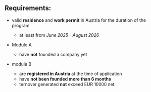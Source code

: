 ## Requirements:

* valid **residence** and **work permit** in Austria for the duration of the program

    - at least from _June 2025 - August 2026_
 
* Module A
 
    - have **not** founded a company yet

* module B
    - are **registered in Austria** at the time of application
    - have **not been founded more than 6 months**
    - ternover generated **not** exceed EUR 10000 net.
